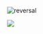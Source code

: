 ![reversal](https://capsule-render.vercel.app/api?type=waving&text=santarosalia&fontAlign=50&fontSize=50&animation=twinkling&color=gradient&height=200)

<img src="https://img.shields.io/badge/Instagram-3DDC84?style=flat-square&logo=Instagram&logoColor=white"/>